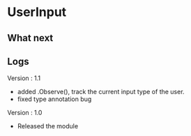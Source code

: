 # UserInput

## What next

## Logs

Version : 1.1
- added .Observe(), track the current input type of the user.
- fixed type annotation bug

Version : 1.0
- Released the module
